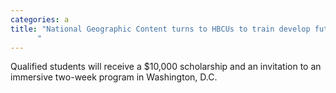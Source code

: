```yaml
---
categories: a
title: "National Geographic Content turns to HBCUs to train develop future Explorers and filmmakers
      "
---
```

Qualified students will receive a $10,000 scholarship and an invitation to an immersive two-week program in Washington, D.C.
      